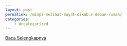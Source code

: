```yaml
---
layout: post
permalink: /mimpi-melihat-mayat-dikubur-depan-rumah/
categories:
    - Uncategorized
---
```


[Baca Selengkapnya](/05)
